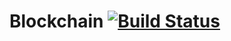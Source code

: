 # Blockchain [![Build Status](https://travis-ci.com/helium/blockchain-core.svg?token=QR2cnLucmBRWohUFyfaJ&branch=master)](https://travis-ci.com/helium/blockchain-core)
